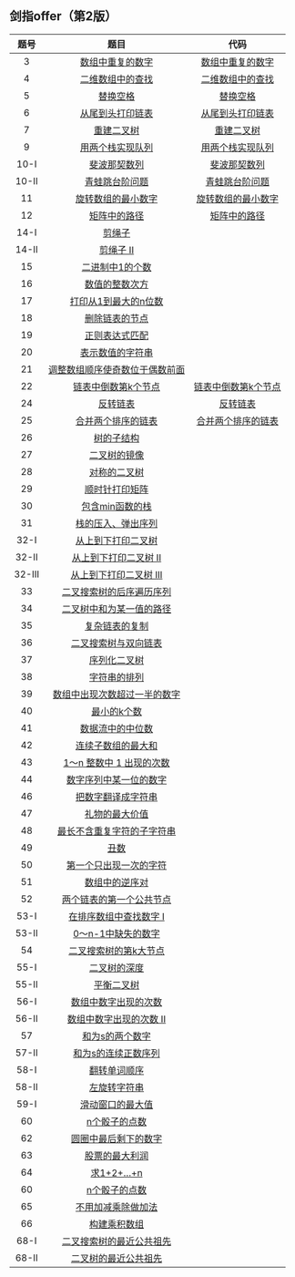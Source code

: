 ## 剑指offer（第2版）

| 题号  | 题目 | 代码 |
|:---:|:---:|:---:|
| 3   | [数组中重复的数字](https://leetcode.cn/problems/shu-zu-zhong-zhong-fu-de-shu-zi-lcof/?favorite=xb9nqhhg) | [数组中重复的数字](solutions/Offer_03.cpp) | 
| 4   | [二维数组中的查找](https://leetcode.cn/problems/er-wei-shu-zu-zhong-de-cha-zhao-lcof/description/?favorite=xb9nqhhg) | [二维数组中的查找](solutions/Offer_04.cpp) 
| 5   | [替换空格](https://leetcode.cn/problems/ti-huan-kong-ge-lcof/description/?favorite=xb9nqhhg) | [替换空格](solutions/Offer_05.cpp) 
| 6   | [从尾到头打印链表](https://leetcode.cn/problems/cong-wei-dao-tou-da-yin-lian-biao-lcof/description/?favorite=xb9nqhhg) | [从尾到头打印链表](solutions/Offer_06.cpp) 
| 7   | [重建二叉树](https://leetcode.cn/problems/zhong-jian-er-cha-shu-lcof/description/?favorite=xb9nqhhg) | [重建二叉树](solutions/Offer_07.cpp) 
| 9   | [用两个栈实现队列](https://leetcode.cn/problems/yong-liang-ge-zhan-shi-xian-dui-lie-lcof/description/?favorite=xb9nqhhg) | [用两个栈实现队列](solutions/Offer_09.cpp) 
| 10-I  | [斐波那契数列](https://leetcode.cn/problems/fei-bo-na-qi-shu-lie-lcof/description/?favorite=xb9nqhhg) | [斐波那契数列](solutions/Offer_10-I.cpp) 
| 10-II | [青蛙跳台阶问题](https://leetcode.cn/problems/qing-wa-tiao-tai-jie-wen-ti-lcof/description/?favorite=xb9nqhhg) | [青蛙跳台阶问题](solutions/Offer_10-II.cpp) 
| 11  | [旋转数组的最小数字](https://leetcode.cn/problems/xuan-zhuan-shu-zu-de-zui-xiao-shu-zi-lcof/description/?favorite=xb9nqhhg) | [旋转数组的最小数字](solutions/Offer_11.cpp) 
| 12  | [矩阵中的路径](https://leetcode.cn/problems/ju-zhen-zhong-de-lu-jing-lcof/description/?favorite=xb9nqhhg) | [矩阵中的路径](solutions/Offer_12.cpp) 
| 14-I  | [剪绳子](solutions/Offer_14-I.cpp) 
| 14-II | [剪绳子 II](solutions/Offer_14-II.cpp) 
| 15  | [二进制中1的个数](solutions/Offer_15.cpp) 
| 16  | [数值的整数次方](solutions/Offer_16.cpp) 
| 17  | [打印从1到最大的n位数](solutions/Offer_17.cpp) 
| 18  | [删除链表的节点](solutions/Offer_18.cpp) 
| 19  | [正则表达式匹配](solutions/Offer_19.cpp) 
| 20  | [表示数值的字符串](solutions/Offer_20.cpp) 
| 21  | [调整数组顺序使奇数位于偶数前面](solutions/Offer_21.cpp) 
| 22  | [链表中倒数第k个节点](https://leetcode.cn/problems/lian-biao-zhong-dao-shu-di-kge-jie-dian-lcof/?favorite=xb9nqhhg) | [链表中倒数第k个节点](solutions/Offer_22.cpp)
| 24  | [反转链表](https://leetcode.cn/problems/fan-zhuan-lian-biao-lcof/?favorite=xb9nqhhg) | [反转链表](solutions/Offer_24.cpp) 
| 25  | [合并两个排序的链表](https://leetcode.cn/problems/he-bing-liang-ge-pai-xu-de-lian-biao-lcof/?favorite=xb9nqhhg) | [合并两个排序的链表](solutions/Offer_25.cpp) 
| 26  | [树的子结构](solutions/Offer_26.cpp) 
| 27  | [二叉树的镜像](solutions/Offer_27.cpp) 
| 28  | [对称的二叉树](solutions/Offer_28.cpp) 
| 29  | [顺时针打印矩阵](solutions/Offer_29.cpp) 
| 30  | [包含min函数的栈](solutions/Offer_30.cpp) 
| 31  | [栈的压入、弹出序列](solutions/Offer_31.cpp) 
| 32-I  | [从上到下打印二叉树](solutions/Offer_32-I.cpp) 
| 32-II  | [从上到下打印二叉树 II](solutions/Offer_32-II.cpp) 
| 32-III  | [从上到下打印二叉树 III](solutions/Offer_32-III.cpp) 
| 33  | [二叉搜索树的后序遍历序列](solutions/Offer_33.cpp) 
| 34  | [二叉树中和为某一值的路径](solutions/Offer_34.cpp) 
| 35  | [复杂链表的复制](solutions/Offer_35.cpp) 
| 36  | [二叉搜索树与双向链表](solutions/Offer_36.cpp) 
| 37  | [序列化二叉树](solutions/Offer_37.cpp) 
| 38  | [字符串的排列](solutions/Offer_38.cpp) 
| 39  | [数组中出现次数超过一半的数字](solutions/Offer_39.cpp) 
| 40  | [最小的k个数](solutions/Offer_40.cpp) 
| 41  | [数据流中的中位数](solutions/Offer_41.cpp) 
| 42  | [连续子数组的最大和](solutions/Offer_42.cpp) 
| 43  | [1～n 整数中 1 出现的次数](solutions/Offer_43.cpp) 
| 44  | [数字序列中某一位的数字](solutions/Offer_44.cpp) 
| 46  | [把数字翻译成字符串](solutions/Offer_46.cpp) 
| 47  | [礼物的最大价值](solutions/Offer_47.cpp) 
| 48  | [最长不含重复字符的子字符串](solutions/Offer_48.cpp) 
| 49  | [丑数](solutions/Offer_49.cpp) 
| 50  | [第一个只出现一次的字符](solutions/Offer_50.cpp) 
| 51  | [数组中的逆序对](solutions/Offer_51.cpp) 
| 52  | [两个链表的第一个公共节点](solutions/Offer_52.cpp) 
| 53-I  | [在排序数组中查找数字 I](solutions/Offer_53-I.cpp) 
| 53-II  | [0～n-1中缺失的数字](solutions/Offer_53-II.cpp) 
| 54  | [二叉搜索树的第k大节点](solutions/Offer_54.cpp) 
| 55-I  | [二叉树的深度](solutions/Offer_55-I.cpp) 
| 55-II  | [平衡二叉树](solutions/Offer_55-II.cpp) 
| 56-I  | [数组中数字出现的次数](solutions/Offer_56-I.cpp) 
| 56-II  | [数组中数字出现的次数 II](solutions/Offer_56-II.cpp) 
| 57  | [和为s的两个数字](solutions/Offer_57.cpp) 
| 57-II  | [和为s的连续正数序列](solutions/Offer_57-II.cpp) 
| 58-I  | [翻转单词顺序](solutions/Offer_58-I.cpp) 
| 58-II  | [左旋转字符串](solutions/Offer_58-II.cpp) 
| 59-I  | [滑动窗口的最大值](solutions/Offer_59-I.cpp) 
| 60  | [n个骰子的点数](solutions/Offer_60.cpp) 
| 62  | [圆圈中最后剩下的数字](solutions/Offer_62.cpp) 
| 63  | [股票的最大利润](solutions/Offer_63.cpp) 
| 64  | [求1+2+…+n](solutions/Offer_64.cpp) 
| 60  | [n个骰子的点数](solutions/Offer_60.cpp) 
| 65  | [不用加减乘除做加法](solutions/Offer_65.cpp) 
| 66  | [构建乘积数组](solutions/Offer_66.cpp) 
| 68-I  | [二叉搜索树的最近公共祖先](solutions/Offer_68-I.cpp) 
| 68-II  | [二叉树的最近公共祖先](solutions/Offer_68-II.cpp) 